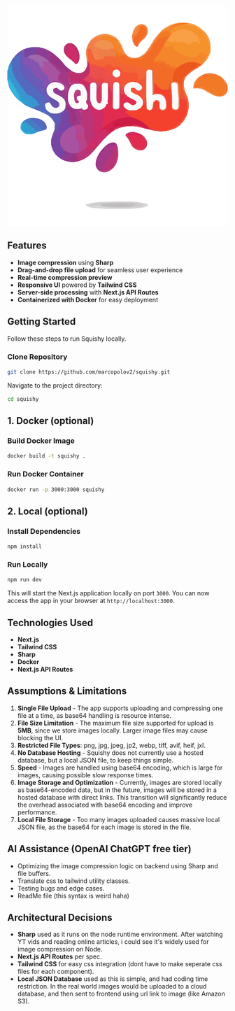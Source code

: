 

![Squishy Logo](./app//public/logo.svg)

## Features

- **Image compression** using **Sharp**
- **Drag-and-drop file upload** for seamless user experience
- **Real-time compression preview**
- **Responsive UI** powered by **Tailwind CSS**
- **Server-side processing** with **Next.js API Routes**
- **Containerized with Docker** for easy deployment

## Getting Started

Follow these steps to run Squishy locally.

### Clone Repository

```bash
git clone https://github.com/marcopolov2/squishy.git
```

Navigate to the project directory:

```bash
cd squishy
```

## **1. Docker (optional)**

### Build Docker Image

```bash
docker build -t squishy .
```

### Run Docker Container

```bash
docker run -p 3000:3000 squishy
```

## **2. Local (optional)**

### Install Dependencies

```bash
npm install
```

### Run Locally

```bash
npm run dev
```

This will start the Next.js application locally on port `3000`. You can now access the app in your browser at `http://localhost:3000`.

## **Technologies Used**

- **Next.js** 
- **Tailwind CSS**  
- **Sharp** 
- **Docker**  
- **Next.js API Routes**  

##  **Assumptions & Limitations**

1. **Single File Upload** - The app supports uploading and compressing one file at a time, as base64 handling is resource intense.
2. **File Size Limitation** - The maximum file size supported for upload is **5MB**, since we store images locally. Larger image files may cause blocking the UI.
3. **Restricted File Types**: png, jpg, jpeg, jp2, webp, tiff, avif, heif, jxl.
4. **No Database Hosting** - Squishy does not currently use a hosted database, but a local JSON file, to keep things simple.
5. **Speed** - Images are handled using base64 encoding, which is large for images, causing possible slow response times.
6. **Image Storage and Optimization** - Currently, images are stored locally as base64-encoded data, but in the future, images will be stored in a hosted database with direct links. This transition will significantly reduce the overhead associated with base64 encoding and improve performance.
7. **Local File Storage** - Too many images uploaded causes massive local JSON file, as the base64 for each image is stored in the file.
   
## **AI Assistance (OpenAI ChatGPT free tier)**

- Optimizing the image compression logic on backend using Sharp and file buffers.
- Translate css to tailwind utility classes.
- Testing bugs and edge cases.
- ReadMe file (this syntax is weird haha)

## **Architectural Decisions**

- **Sharp** used as it runs on the node runtime environment. After watching YT vids and reading online articles, i could see it's widely used for image compression on Node.
- **Next.js API Routes** per spec.
- **Tailwind CSS** for easy css integration (dont have to make seperate css files for each component).
- **Local JSON Database** used as this is simple, and had coding time restriction. In the real world images would be uploaded to a cloud database, and then sent to frontend using url link to image (like Amazon S3).